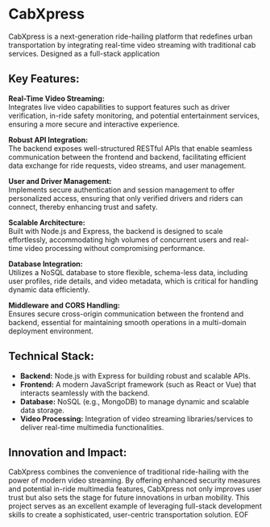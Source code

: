 # CabXpress
CabXpress is a next-generation ride-hailing platform that redefines urban transportation by integrating real-time video streaming with traditional cab services. Designed as a full-stack application

## Key Features:

**Real-Time Video Streaming:**  
Integrates live video capabilities to support features such as driver verification, in-ride safety monitoring, and potential entertainment services, ensuring a more secure and interactive experience.

**Robust API Integration:**  
The backend exposes well-structured RESTful APIs that enable seamless communication between the frontend and backend, facilitating efficient data exchange for ride requests, video streams, and user management.

**User and Driver Management:**  
Implements secure authentication and session management to offer personalized access, ensuring that only verified drivers and riders can connect, thereby enhancing trust and safety.

**Scalable Architecture:**  
Built with Node.js and Express, the backend is designed to scale effortlessly, accommodating high volumes of concurrent users and real-time video processing without compromising performance.

**Database Integration:**  
Utilizes a NoSQL database to store flexible, schema-less data, including user profiles, ride details, and video metadata, which is critical for handling dynamic data efficiently.

**Middleware and CORS Handling:**  
Ensures secure cross-origin communication between the frontend and backend, essential for maintaining smooth operations in a multi-domain deployment environment.

## Technical Stack:

- **Backend:** Node.js with Express for building robust and scalable APIs.
- **Frontend:** A modern JavaScript framework (such as React or Vue) that interacts seamlessly with the backend.
- **Database:** NoSQL (e.g., MongoDB) to manage dynamic and scalable data storage.
- **Video Processing:** Integration of video streaming libraries/services to deliver real-time multimedia functionalities.

## Innovation and Impact:
CabXpress combines the convenience of traditional ride-hailing with the power of modern video streaming. By offering enhanced security measures and potential in-ride multimedia features, CabXpress not only improves user trust but also sets the stage for future innovations in urban mobility. This project serves as an excellent example of leveraging full-stack development skills to create a sophisticated, user-centric transportation solution.
EOF
